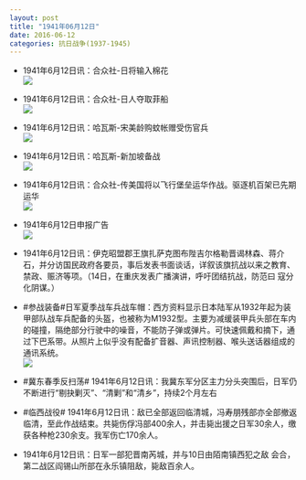 ```yaml
---
layout: post
title: "1941年06月12日"
date: 2016-06-12
categories: 抗日战争(1937-1945)
---
```


<meta name="referrer" content="no-referrer" />

- 1941年6月12日讯：合众社-日将输入棉花 <br/><img src="https://ww2.sinaimg.cn/large/aca367d8jw1f4su59xlhxj208f06qmxy.jpg" />

- 1941年6月12日讯：合众社-日人夺取菲船 <br/><img src="https://ww4.sinaimg.cn/large/aca367d8jw1f4ssf2dddkj208z06yq3x.jpg" />

- 1941年6月12日讯：哈瓦斯-宋美龄购蚊帐赠受伤官兵 <br/><img src="https://ww2.sinaimg.cn/large/aca367d8jw1f4sqodcuofj206r05yjrw.jpg" />

- 1941年6月12日讯：哈瓦斯-新加坡备战 <br/><img src="https://ww4.sinaimg.cn/large/aca367d8jw1f4soy6kvgfj204p0e73zf.jpg" />

- 1941年6月12日讯：合众社-传美国将以飞行堡垒运华作战。驱逐机百架已先期运华 <br/><img src="https://ww1.sinaimg.cn/large/aca367d8jw1f4sjqfys9jj208b0kggnx.jpg" />

- 1941年6月12日申报广告 <br/><img src="https://ww3.sinaimg.cn/large/aca367d8jw1f4sb2cff5sj20pb0hd78e.jpg" />

- 1941年6月12日讯：伊克昭盟郡王旗扎萨克图布陛吉尔格勒晋谒林森、蒋介石，并分访国民政府各要员，事后发表书面谈话，详叙该旗抗战以来之教育、 禁政、赈济等项。（14日，在重庆发表广播演讲，呼吁团结抗战，防范曰 寇分化阴谋。） 

- #参战装备#日军夏季战车兵战车帽：西方资料显示日本陆军从1932年起为装甲部队战车兵配备的头盔，也被称为M1932型。主要为减缓装甲兵头部在车内的碰撞，隔绝部分行驶中的噪音，不能防子弹或弹片。可快速佩戴和摘下，通过下巴系带。从照片上似乎没有配备扩音器、声讯控制器、喉头送话器组成的通讯系统。 <br/><img src="https://ww4.sinaimg.cn/large/aca367d8jw1f4s7lmdzoaj20ds250aqp.jpg" />

- #冀东春季反扫荡# 1941年6月12日讯：我冀东军分区主力分头突围后，日军仍不断进行“剔抉剿灭”、“清剿”和“清乡”，持续2个月左右 

- #临西战役# 1941年6月12日讯：敌已全部返回临清城，冯寿朋残部亦全部撤返临清，至此作战结束。共毙伤俘冯部400余人，并击毙出援之日军30余人，缴获各种枪230余支。我军伤亡170余人。 

- 1941年6月12日讯：日军一部犯晋南芮城，并与10日由陌南镇西犯之敌 会合，第二战区阎锡山所部在永乐镇阻敌，毙敌百余人。 

